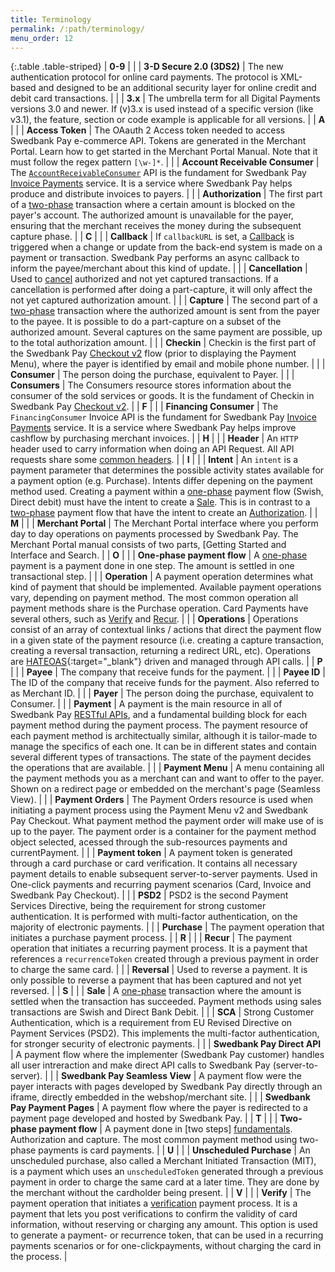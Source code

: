 ```yaml
---
title: Terminology
permalink: /:path/terminology/
menu_order: 12
---
```


{:.table .table-striped}
| **0-9** |
|  | **3-D Secure 2.0 (3DS2)** | The new authentication protocol for online card payments. The protocol is XML-based and designed to be an additional security layer for online credit and debit card transactions. |
|  | **3.x**       | The umbrella term for all Digital Payments versions 3.0 and newer. If (v)3.x is used instead of a specific version (like v3.1), the feature, section or code example is applicable for all versions. |
|  **A**  |
|  | **Access Token**                | The OAauth 2 Access token needed to access Swedbank Pay e-commerce API. Tokens are generated in the Merchant Portal. Learn how to get started in the Merchant Portal Manual. Note that it must follow the regex pattern `[\w-]*`. |
|  | **Account Receivable Consumer** | The [`AccountReceivableConsumer`][invoice-url] API is the fundament for Swedbank Pay [Invoice Payments][invoice-url] service. It is a service where Swedbank Pay helps produce and distribute invoices to payers. |
|  | **Authorization**               | The first part of a [two-phase][fundamentals] transaction where a certain amount is blocked on the payer's account. The authorized amount is unavailable for the payer, ensuring that the merchant receives the money during the subsequent capture phase. |
|  **C**  |
|  | **Callback**                    | If `callbackURL` is set, a [Callback][callback-url] is triggered when a change or update from the back-end system is made on a payment or transaction. Swedbank Pay performs an async callback to inform the payee/merchant about this kind of update. |
|  | **Cancellation**                | Used to [cancel][cancel-url] authorized and not yet captured transactions. If a cancellation is performed after doing a part-capture, it will only affect the not yet captured authorization amount. |
|  | **Capture**                     | The second part of a [two-phase][fundamentals] transaction where the authorized amount is sent from the payer to the payee. It is possible to do a part-capture on a subset of the authorized amount. Several captures on the same payment are possible, up to the total authorization amount. |
|  | **Checkin**                     | Checkin is the first part of the Swedbank Pay [Checkout v2][checkout-url] flow (prior to displaying the Payment Menu), where the payer is identified by email and mobile phone number.  |
|  | **Consumer**                    | The person doing the purchase, equivalent to Payer.  |
|  | **Consumers**                   | The Consumers resource stores information about the consumer of the sold services or goods. It is the fundament of Checkin in Swedbank Pay [Checkout v2][checkout-url].  |
|  **F**  |
|  | **Financing Consumer**          | The `FinancingConsumer` Invoice API is the fundament for Swedbank Pay [Invoice Payments][invoice-url] service. It is a service where Swedbank Pay helps improve cashflow by purchasing merchant invoices. |
|  **H**  |
|  | **Header**                      | An `HTTP` header used to carry information when doing an API Request. All API requests share some [common headers][common-headers]. |
|  **I**  |
|  | **Intent**                      | An `intent` is a payment parameter that determines the possible activity states available for a payment option (e.g. Purchase). Intents differ depening on the payment method used. Creating a payment within a [one-phase][fundamentals] payment flow (Swish, Direct debit) must have the intent to create a [Sale][fundamentals]. This is in contrast to a [two-phase][fundamentals] payment flow that have the intent to create an [Authorization][fundamentals]. |
|  **M**  |
|  | **Merchant Portal**          | The Merchant Portal interface where you perform day to day operations on payments processed by Swedbank Pay. The Merchant Portal manual consists of two parts, [Getting Started and Interface and Search. |
|  **O**  |
|  | **One-phase payment flow**      | A [one-phase][fundamentals] payment is a payment done in one step. The amount is settled in one transactional step. |
|  | **Operation**                   | A  payment operation determines what kind of payment that should be implemented. Available payment operations vary, depending on payment method. The most common operation all payment methods share is the Purchase operation. Card Payments have several others, such as [Verify][verify-url] and [Recur][recur]. |
|  | **Operations**                  | Operations consist of an array of contextual links / actions that direct the payment flow in a given state of the payment resource (i.e. creating a capture transaction, creating a reversal transaction, returning a redirect URL, etc). Operations are [HATEOAS][hateoas]{:target="_blank"} driven and managed through API calls. |
|  **P**  |
|  | **Payee**                       | The company that receive funds for the payment. |
|  | **Payee ID**                    | The ID of the company that receive funds for the payment. Also referred to as Merchant ID.  |
|  | **Payer**                       | The person doing the purchase, equivalent to Consumer. |
|  | **Payment**                     | A payment is the main resource in all of Swedbank Pay [RESTful APIs][restful-api], and a fundamental building block for each payment method during the payment process. The payment resource of each payment method is architectually similar, although it is tailor-made to manage the specifics of each one. It can be in different states and contain several different types of transactions. The state of the payment decides the operations that are available. |
|  | **Payment Menu**                | A menu containing all the payment methods you as a merchant can and want to offer to the payer. Shown on a redirect page or embedded on the merchant's page (Seamless View). |
|  | **Payment Orders**              | The Payment Orders resource is used when initiating a payment process using the Payment Menu v2 and Swedbank Pay Checkout. What payment method the payment order will make use of is up to the payer. The payment order is a container for the payment method object selected, acessed through the sub-resources payments and currentPayment. |
|  | **Payment token**               | A payment token is generated through a card purchase or card verification. It contains all necessary payment details to enable subsequent server-to-server payments. Used in One-click payments and recurring payment scenarios (Card, Invoice and Swedbank Pay Checkout). |
|  | **PSD2**                        | PSD2 is the second Payment Services Directive, being the requirement for strong customer authentication. It is performed with multi-factor authentication, on the majority of electronic payments. |
|  | **Purchase**                    | The payment operation that initiates a purchase payment process. |
|  **R**  |
|  | **Recur**                       | The payment operation that initiates a recurring payment process. It is a payment that references a `recurrenceToken` created through a previous payment in order to charge the same card.  |
|  | **Reversal**                    | Used to reverse a payment. It is only possible to reverse a payment that has been captured and not yet reversed. |
|  **S**  |
|  | **Sale**                        | A [one-phase][fundamentals] transaction where the amount is settled when the transaction has succeeded. Payment methods using sales transactions are Swish and Direct Bank Debit. |
|  | **SCA**                         | Strong Customer Authentication, which is a requirement from EU Revised Directive on Payment Services (PSD2). This implements the multi-factor authentication, for stronger security of electronic payments. |
|  | **Swedbank Pay Direct API**     | A payment flow where the implementer (Swedbank Pay customer) handles all user intreraction and make direct API calls to Swedbank Pay (server-to-server). |
|  | **Swedbank Pay Seamless View**  | A payment flow were the payer interacts with pages developed by Swedbank Pay directly through an iframe, directly embedded in the webshop/merchant site. |
|  | **Swedbank Pay Payment Pages**  | A payment flow where the payer is redirected to a payment page developed and hosted by Swedbank Pay.  |
|  **T**  |
|  | **Two-phase payment flow**      | A payment done in [two steps] [fundamentals]. Authorization and capture. The most common payment method using two-phase payments is card payments. |
|  **U**  |
|  | **Unscheduled Purchase**                       | An unscheduled purchase, also called a Merchant Initiated Transaction (MIT), is a payment which uses an `unscheduledToken` generated through a previous payment in order to charge the same card at a later time. They are done by the merchant without the cardholder being present. |
|  **V**  |
|  | **Verify**                      | The payment operation that initiates a [verification][verify-url] payment process. It is a payment that lets you post verifications to confirm the validity of card information, without reserving or charging any amount. This option is used to generate a payment- or recurrence token, that can be used in a recurring payments scenarios or for one-clickpayments, without charging the card in the process. |

[callback-url]:/checkout-v3/features/payment-operations/callback/
[cancel-url]: /checkout-v3/get-started/post-purchase/#cancel-v31
[checkout-url]: /old-implementations/checkout-v2/
[common-headers]: /checkout-v3/get-started/fundamental-principles#headers
[fundamentals]: /old-implementations/payment-instruments-v1/#the-fundamentals
[hateoas]: https://en.wikipedia.org/wiki/HATEOAS
[invoice-url]: /old-implementations/payment-instruments-v1/invoice/
[recur]: /checkout-v3/features/optional/recur/
[restful-api]: /checkout-v3/get-started/fundamental-principles#connection-and-protocol
[verify-url]: /checkout-v3/features/optional/verify/
